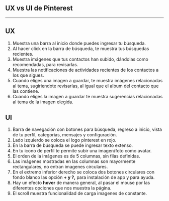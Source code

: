 ## UX vs UI  de Pinterest 

***
## UX
1. Muestra una barra al inicio donde puedes ingresar tu búsqueda.
2. Al hacer click en la barra de búsqueda, te muestra tus búsquedas recientes.
3. Muestra imágenes que tus contactos han subido, dándolas como recomendadas, para revisarlas.
4. Muestra las notificaciones de actividades recientes de los contactos a los que sigues. 
5. Cuando eliges una imagen a guardar, te muestra imágenes relacionadas al tema, sugiriendote revisarlas, al igual que el album del contacto que las contiene.
6. Cuando eliges la imagen a guardar te muestra sugerencias relacionadas al tema de la imagen elegida.


## UI
1. Barra de navegación con botones para búsqueda, regreso a inicio, vista de tu perfil, categorias, mensajes y configuración.
2. Lado izquierdo se coloca el logo pinterest en rojo.
3. En la barra de búsqueda se puede ingresar texto extenso.
4. En tu icono de perfil te permite subir una imagen/foto como avatar.
5. El orden de la imágenes es de  5 columnas, sin filas definidas.
6. Las imágenes mostradas en las columnas son mayormente rectangulares, no entran imagenes circulares.
7. En el extremo inferior derecho se coloca dos botones circulares con fondo blanco las opción **+ y ?,** para instalación de app y para ayuda.
8. Hay un efecto **hover** de manera general, al pasar el mouse por las diferentes opciones que nos muestra la página.
9. El scroll  muestra funcionalidad de carga imagenes de  constante.